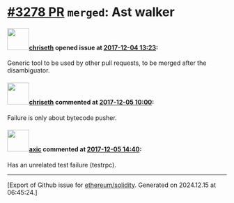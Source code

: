 # [\#3278 PR](https://github.com/ethereum/solidity/pull/3278) `merged`: Ast walker

#### <img src="https://avatars.githubusercontent.com/u/9073706?v=4" width="50">[chriseth](https://github.com/chriseth) opened issue at [2017-12-04 13:23](https://github.com/ethereum/solidity/pull/3278):

Generic tool to be used by other pull requests, to be merged after the disambiguator.

#### <img src="https://avatars.githubusercontent.com/u/9073706?v=4" width="50">[chriseth](https://github.com/chriseth) commented at [2017-12-05 10:00](https://github.com/ethereum/solidity/pull/3278#issuecomment-349254888):

Failure is only about bytecode pusher.

#### <img src="https://avatars.githubusercontent.com/u/20340?v=4" width="50">[axic](https://github.com/axic) commented at [2017-12-05 14:40](https://github.com/ethereum/solidity/pull/3278#issuecomment-349323534):

Has an unrelated test failure (testrpc).


-------------------------------------------------------------------------------



[Export of Github issue for [ethereum/solidity](https://github.com/ethereum/solidity). Generated on 2024.12.15 at 06:45:24.]
